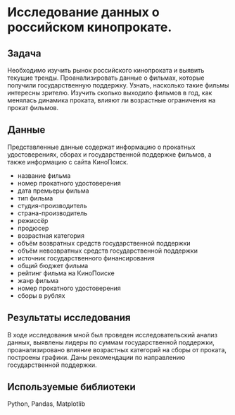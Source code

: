 # Исследование данных о российском кинопрокате.
## Задача
Необходимо изучить рынок российского кинопроката и выявить текущие тренды. Проанализировать данные о фильмах, которые получили государственную поддержку. Узнать, насколько такие фильмы интересны зрителю. Изучить сколько выходило фильмов в год, как менялась динамика проката, влияют ли возрастные ограничения на прокат фильмов.


## Данные
Представленные данные содержат информацию о прокатных удостоверениях, сборах и государственной поддержке фильмов, а также информацию с сайта КиноПоиск.

- название фильма
- номер прокатного удостоверения
- дата премьеры фильма
- тип фильма
- студия-производитель
- страна-производитель
- режиссёр
- продюсер
- возрастная категория
- объём возвратных средств государственной поддержки
- объём невозвратных средств государственной поддержки
- источник государственного финансирования
- общий бюджет фильма
- рейтинг фильма на КиноПоиске
- жанр фильма
- номер прокатного удостоверения
- сборы в рублях

## Результаты исследования
В ходе исследования мной был проведен исследовательский анализ данных, выявлены лидеры по суммам государственной поддержки, проанализировано влияние возрастных категорий на сборы от проката, построены графики. Даны рекомендации по направлению государственной поддержки.
## Используемые библиотеки
Python, Pandas, Matplotlib
